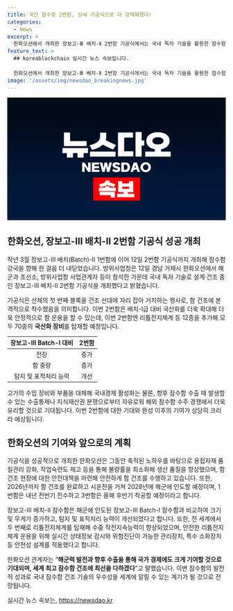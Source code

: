 ```yaml
---
title: 국산 잠수함 2번함, 상세 기공식으로 더 강력해졌다!
categories:
  - News
excerpt: >
  한화오션에서 개최한 장보고-Ⅲ 배치-Ⅱ 2번함 기공식에서는 국내 독자 기술을 활용한 잠수함 건조 중이며, 새로운 함은 국산화를 확대하고 안정적인 운용을 위해 70종의 국내 장비를 탑재할 예정이다. 외국 수입 장비와 부품을 대체함으로써 국내경제 활성화를 도모하고 해외 잠수함 시장에서 경쟁력을 확보할 것으로 기대된다. 함 건조를 위한 안전 대책과 생산 품질 향상을 위한 노력도 기대되며, 해군에 인도 예정인 2번함의 진화적 발전은 국내 잠수함 기술의 우수성을 세계에 알릴 것으로 보인다. 
feature_text: >
  ## koreablockchain 실시간 뉴스 속보입니다.

  한화오션에서 개최한 장보고-Ⅲ 배치-Ⅱ 2번함 기공식에서는 국내 독자 기술을 활용한 잠수함 건조 중이며, 새로운 함은 국산화를 확대하고 안정적인 운용을 위해 70종의 국내 장비를 탑재할 예정이다. 외국 수입 장비와 부품을 대체함으로써 국내경제 활성화를 도모하고 해외 잠수함 시장에서 경쟁력을 확보할 것으로 기대된다. 함 건조를 위한 안전 대책과 생산 품질 향상을 위한 노력도 기대되며, 해군에 인도 예정인 2번함의 진화적 발전은 국내 잠수함 기술의 우수성을 세계에 알릴 것으로 보인다. 
image: '/assets/img/newsdao_breakingnews.jpg'
---
```


<p><img src="/assets/img/newsdao_breakingnews.jpg" alt="koreablockchain 속보" /></p>

<h2 data-ke-size="size26">한화오션, 장보고-Ⅲ 배치-Ⅱ 2번함 기공식 성공 개최</h2>

<p data-ke-size="size16">작년 3월 장보고-Ⅲ 배치(Batch)-Ⅱ 1번함에 이어 12일 2번함 기공식까지 개최해 잠수함 강국을 향해 한 걸음 더 내딛었습니다. 방위사업청은 12일 경남 거제시 한화오션에서 해군과 조선소, 방위사업청 사업관계자 등이 참석한 가운데 국내 독자 기술로 설계·건조 중인 장보고-Ⅲ 배치-Ⅱ 2번함 기공식을 개최했다고 밝혔습니다.</p>

<p data-ke-size="size16">기공식은 선체의 첫 번째 블록을 건조 선대에 자리 잡아 거치하는 행사로, 함 건조에 본격적으로 착수했음을 의미합니다. 이번 2번함은 배치-I급 대비 국산화를 더욱 확대해 더욱 안정적으로 함 운용을 할 수 있는데, 이번 2번함엔 리튬전지체계 등 12종을 추가해 모두 70종의 <b>국산화 장비</b>를 탑재할 예정입니다.</p>

<table>
<thead>
<tr>
<th style="text-align: center;">장보고-Ⅲ Batch-I 대비</th>
<th style="text-align: center;">2번함</th>
</tr>
</thead>
<tbody>
<tr>
<td style="text-align: center;">전장</td>
<td style="text-align: center;">증가</td>
</tr>
<tr>
<td style="text-align: center;">함 중량</td>
<td style="text-align: center;">증가</td>
</tr>
<tr>
<td style="text-align: center;">탐지 및 표적처리 능력</td>
<td style="text-align: center;">개선</td>
</tr>
</tbody>
</table>

<p data-ke-size="size16">고가의 수입 장비와 부품을 대체해 국내경제 활성화는 물론, 향후 잠수함 수출 때 발생할 수 있는 수출통제나 지식재산권 분쟁으로부터 자유로워 해외 잠수함 수주 경쟁에서 더욱 유리할 것으로 기대됩니다. 이번 2번함에 대한 기대와 완성 이후의 기여가 상당히 크리라 예상됩니다.</p>

<h2 data-ke-size="size26">한화오션의 기여와 앞으로의 계획</h2>

<p data-ke-size="size16">기공식을 성공적으로 개최한 한화오션은 그동안 축적된 노하우를 바탕으로 용접자재 품질관리 강화, 작업숙련도 제고 등을 통해 불량률을 최소화해 생산 품질을 향상했으며, 함 건조 현장에 대한 안전대책을 마련해 안전하게 함 건조를 수행하고 있습니다. 또한, 2026년까지 함 건조를 완료하고 시운전을 거쳐 2028년에 해군에 인도할 예정이며, 1번함은 내년 전반기 진수하고 3번함은 올해 후반기 착공할 예정이라고 합니다.</p>

<p data-ke-size="size16">장보고-Ⅲ 배치-Ⅱ 잠수함은 해군에 인도된 장보고-Ⅲ Batch-I 잠수함과 비교하여 크기 및 무게가 증가하고, 탐지 및 표적처리 능력이 개선되었다고 합니다. 또한, 전 세계에서 두 번째로 리튬전지체계를 탑재해 수중 작전지속능력이 향상되었으며, 안전한 리튬전지체계 운용을 위해 실시간 상태정보 감시와 위험진단이 가능한 관리장치, 특수 소화장치 등 안전성 설계를 적용했다고 합니다.</p>

<p data-ke-size="size16">한화오션 관계자는 “<b>해군력 발전과 향후 수출을 통해 국가 경제에도 크게 기여할 것으로 기대되며, 세계 최고 잠수함 건조에 최선을 다하겠다</b>”고 말했습니다. 이번 잠수함의 발전적 성과로 국내 잠수함 건조 기술의 우수성을 세계에 알릴 수 있는 계기가 될 것으로 전망됩니다.</p>

<p data-ke-size="size16"></p>
실시간 뉴스 속보는, <a href="https://newsdao.kr" rel="dofollow">https://newsdao.kr</a>


